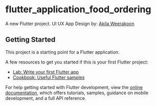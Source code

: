# flutter_application_food_ordering

A new Flutter project.
UI UX App Design by: [Akila Weerakoon](https://www.behance.net/gallery/108639283/Meal-Monkey-Food-delivery-iOS-mobile-application)
## Getting Started

This project is a starting point for a Flutter application.

A few resources to get you started if this is your first Flutter project:

- [Lab: Write your first Flutter app](https://docs.flutter.dev/get-started/codelab)
- [Cookbook: Useful Flutter samples](https://docs.flutter.dev/cookbook)

For help getting started with Flutter development, view the
[online documentation](https://docs.flutter.dev/), which offers tutorials,
samples, guidance on mobile development, and a full API reference.
